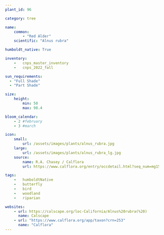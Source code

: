```yaml
---
plant_id: 96

category: tree

name: 
    common: 
        - "Red Alder" 
    scientific: "Alnus rubra"  

humboldt_native: True

inventory: 
    -   cnps_master_inventory
    -   cnps_2022_fall

sun_requirements:
  - "Full Shade"
  - "Part Shade"

size:
    height: 
        min: 50
        max: 98.4

bloom_calendar: 
    - 2 #february
    - 3 #march

icon: 
    small: 
        url: /assets/images/plants/alnus_rubra.jpg 
    large: 
        url: /assets/images/plants/alnus_rubra_lg.jpg 
    source: 
        name: R.A. Chasey / Calflora
        url: https://www.calflora.org/entry/occdetail.html?seq_num=mg150917 

tags:  
    -   humboldtNative
    -   butterfly
    -   bird
    -   woodland
    -   riparian

websites: 
    - url: https://calscape.org/loc-California/Alnus%20rubra(%20)
      name: Calscape
    - url: "https://www.calflora.org/app/taxon?crn=253" 
      name: "Calflora"
---
```




